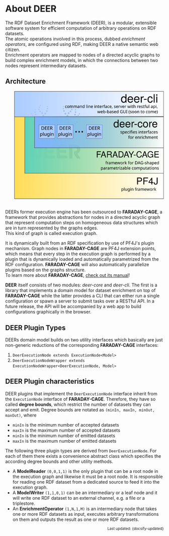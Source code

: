 # About DEER

The RDF Dataset Enrichment Framework (DEER), is a modular, extensible software system for efficient
computation of arbitrary operations on RDF datasets.  
The atomic operations involved in this process, dubbed *enrichment operators*, 
are configured using RDF, making DEER a native semantic web citizen.  
Enrichment operators are mapped to nodes of a directed acyclic graphs to build complex enrichment
models, in which the connections between two nodes represent intermediary datasets.

## Architecture

<div style="background-color:#fff !important; float:right; margin:0em 0em 2em 2em;"><img src="_media/stack.svg"/></div>

DEERs former execution engine has been outsourced to **FARADAY-CAGE**, a framework that provides
abstractions for nodes in a directed acyclic graph that represent computation steps on homogeneous
data structures which are in turn represented by the graphs edges.  
This kind of graph is called execution graph.


It is dynamically built from an RDF specification by use of PF4J's plugin mechanism.
Graph nodes in **FARADAY-CAGE** are PF4J extension points, which means that every step in the execution
graph is performed by a plugin that is dynamically loaded and automatically parametrized from
the RDF configuration.
**FARADAY-CAGE** will also automatically parallelize plugins based on the graphs structure.  
To learn more about **FARADAY-CAGE**, [check out its manual](https://dice-group.github.io/faraday-cage/)! 


**DEER** itself consists of two modules: *deer-core* and *deer-cli*.
The first is a library that implements a domain model for dataset enrichment on top of **FARADAY-CAGE**
while the latter provides a CLI that can either run a single configuration or spawn a server to 
submit tasks over a RESTful API. In a future release, the API will be accompanied by a web app
to build configurations graphically in the browser.

## DEER Plugin Types

DEERs domain model builds on two utility interfaces which basically are just non-generic reductions
of the corresponding **FARADAY-CAGE** interfaces:
1. `DeerExecutionNode extends ExecutionNode<Model>`
2. `DeerExecutionNodeWrapper extends ExecutionNodeWrapper<DeerExecutionNode, Model>`


## DEER Plugin characteristics

DEER plugins that implement the `DeerExecutionNode` interface inherit from the `ExecutionNode` interface of **FARADAY-CAGE**.
Therefore, they have so called **degree bounds**, which restrict the number of datasets they can accept and emit.
Degree bounds are notated as `(minIn, maxIn, minOut, maxOut)`, where
  * `minIn` is the minimum number of accepted datasets
  * `maxIn` is the maximum number of accepted datasets
  * `minIn` is the minimum number of emitted datasets
  * `maxIn` is the maximum number of emitted datasets
  
The following three plugin types are derived from `DeerExecutionNode`. For each of them there
exists a convenience abstract class which specifies the according degree bounds and other utility methods.
 
* A **ModelReader** `(0,0,1,1)` is the only plugin that can be a root node in the execution graph and likewise it
must be a root node. It is responsible for reading one RDF dataset from a dedicated source to feed it into 
the execution graph.  
* A **ModelWriter** `(1,1,0,1)` can be an intermediary or a leaf node and it will write one RDF dataset to an external channel,
e.g. a file or a triplestore.  
* An **EnrichmentOperator** `(1,N,1,M)` is an intermediary node that takes one or more RDF datasets as input,
executes arbitrary transformations on them and outputs the result as one or more RDF datasets.

<small style="text-align: right; display: block"> Last updated: {docsify-updated} </small>
